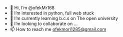 - 👋 Hi, I’m @ofekMr168
- 👀 I’m interested in python, full web stuck
- 🌱 I’m currently learning b.c.s on The open university
- 💞️ I’m looking to collaborate on ...
- 📫 How to reach me ofekmori1285@gmail.com

<!---
ofekMr168/ofekMr168 is a ✨ special ✨ repository because its `README.md` (this file) appears on your GitHub profile.
You can click the Preview link to take a look at your changes.
--->
